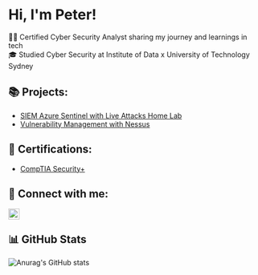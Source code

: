 <h1>Hi, I'm Peter! </h1>

👨‍💻 Certified Cyber Security Analyst sharing my journey and learnings in tech<br/>
🎓 Studied Cyber Security at Institute of Data x University of Technology Sydney<br/>

<h2>📚 Projects:</h2>

- [SIEM Azure Sentinel with Live Attacks Home Lab](https://github.com/Cyberqup/SIEM-Azure-Sentinel-with-Live-Attacks-Home-Lab)
- [Vulnerability Management with Nessus](https://github.com/Cyberqup/Vulnerability-Management-Nessus-Project)

<h2>📜 Certifications:</h2>

- [CompTIA Security+](https://drive.google.com/file/d/1jxg8cv8cXlf4aWpRjGFcvW0irK79XTFi/view?usp=sharing)

<h2> 🤝 Connect with me:</h2>

[<img align="left" alt="JoshMadakor | LinkedIn" width="22px" src="https://cdn.jsdelivr.net/npm/simple-icons@v3/icons/linkedin.svg" />][linkedin]

[linkedin]: https://www.linkedin.com/in/peter-qu/
<br/>

<h2>📊 GitHub Stats</h2>

![Anurag's GitHub stats](https://github-readme-stats.vercel.app/api?username=Cyberqup&show_icons=true&theme=nightowl)

<!--
**Cyberqup/Cyberqup** is a ✨ _special_ ✨ repository because its `README.md` (this file) appears on your GitHub profile.

Here are some ideas to get you started:

- 🔭 I’m currently working on ...
- 🌱 I’m currently learning ...
- 👯 I’m looking to collaborate on ...
- 🤔 I’m looking for help with ...
- 💬 Ask me about ...
- 📫 How to reach me: ...
- 😄 Pronouns: ...
- ⚡ Fun fact: ...
-->
